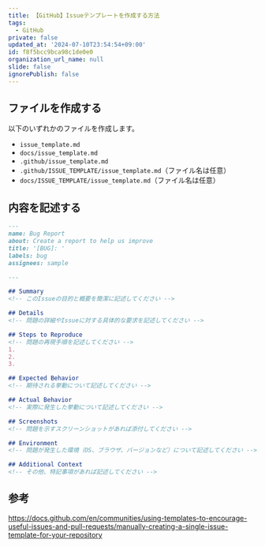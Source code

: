 ```yaml
---
title: 【GitHub】Issueテンプレートを作成する方法
tags:
  - GitHub
private: false
updated_at: '2024-07-10T23:54:54+09:00'
id: f8f5bcc9bca98c1de0e0
organization_url_name: null
slide: false
ignorePublish: false
---
```

## ファイルを作成する

以下のいずれかのファイルを作成します。

- `issue_template.md`
- `docs/issue_template.md`
- `.github/issue_template.md`
- `.github/ISSUE_TEMPLATE/issue_template.md`（ファイル名は任意）
- `docs/ISSUE_TEMPLATE/issue_template.md`（ファイル名は任意）

## 内容を記述する

```markdown:issue_template.md
---
name: Bug Report
about: Create a report to help us improve
title: '[BUG]: '
labels: bug
assignees: sample

---

## Summary
<!-- このIssueの目的と概要を簡潔に記述してください -->

## Details
<!-- 問題の詳細やIssueに対する具体的な要求を記述してください -->

## Steps to Reproduce
<!-- 問題の再現手順を記述してください -->
1. 
2. 
3. 

## Expected Behavior
<!-- 期待される挙動について記述してください -->

## Actual Behavior
<!-- 実際に発生した挙動について記述してください -->

## Screenshots
<!-- 問題を示すスクリーンショットがあれば添付してください -->

## Environment
<!-- 問題が発生した環境（OS、ブラウザ、バージョンなど）について記述してください -->

## Additional Context
<!-- その他、特記事項があれば記述してください -->

```

## 参考

https://docs.github.com/en/communities/using-templates-to-encourage-useful-issues-and-pull-requests/manually-creating-a-single-issue-template-for-your-repository
